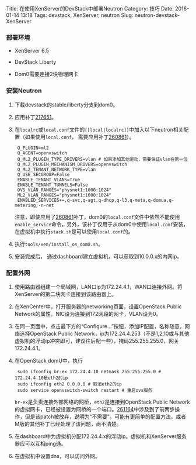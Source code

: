 Title: 在使用XenServer的DevStack中部署Neutron
Category: 技巧
Date: 2016-01-14 13:18
Tags: devstack, XenServer, neutron
Slug: neutron-devstack-XenServer

### 部署环境

- XenServer 6.5

- DevStack Liberty

- Dom0需要连接2块物理网卡

### 安装Neutron
1. 下载devstack的stable/liberty分支到dom0。

2. 应用补丁[217651](https://review.openstack.org/#/c/217651/)。

3. 在`localrc`或`local.conf`文件的`[[local|localrc]]`中加入以下neutron相关配置（如果使用`local.conf`， 需要应用补丁[260861](https://review.openstack.org/#/c/260861/)）。

        Q_PLUGIN=ml2
        Q_AGENT=openvswitch
        Q_ML2_PLUGIN_TYPE_DRIVERS=vlan # 如果添加其他驱动，需要保证vlan在第一位
        Q_ML2_PLUGIN_MECHANISM_DRIVERS=openvswitch
        Q_ML2_TENANT_NETWORK_TYPE=vlan
        Q_USE_SECGROUP=False
        ENABLE_TENANT_VLANS=True
        ENABLE_TENANT_TUNNELS=False
        OVS_VLAN_RANGES="physnet1:1000:1024"
        ML2_VLAN_RANGES="physnet1:1000:1024"
        ENABLED_SERVICES+=,q-svc,q-agt,q-dhcp,q-l3,q-meta,q-domua,q-metering,-n-net

    注意，即使应用了[260861](https://review.openstack.org/#/c/260861/)补丁，dom0的`local.conf`文件中依然不能使用`enable_service`命令。另外，该补丁仅用于从dom0中使用`local.conf`安装，在虚拟机中执行`stack.sh`是可以使用`local.conf`的。

4. 执行`tools/xen/install_os_domU.sh`。

5. 安装完成后， 通过dashboard建立虚拟机，可以获取到10.0.0.x的内网ip。

### 配置外网

1. 使用路由器组建一个局域网，LAN口ip为172.24.4.1，WAN口连接外网。将XenServer的第二块网卡连接到该路由器上。

2. 在XenCenter中，打开服务器的networking页面，设置OpenStack Public Network的属性，NIC设为连接到172网段的网卡，VLAN设为0。

3. 在同一页面中，点击最下方的“Configure...”按钮，添加IP配置，名称随意，网络选择OpenStack Public Network，ip为172.24.4.253（不是1,2,10或与其他虚拟机的浮动ip冲突即可，建议往后配一些），掩码255.255.255.0，网关172.24.4.1。

4. 在OpenStack domU中，执行

        sudo ifconfig br-ex 172.24.4.10 netmask 255.255.255.0 # 172.24.4.10是eth2的ip
        sudo ifconfig eth2 0.0.0.0 # 取消eth2的ip
        sudo service openvswitch-switch restart # 重启ovs服务

    `br-ex`是负责连接外部网络的网桥，`eth2`是连接到OpenStack Public Network的虚拟网卡，已经被设置为网桥的一个端口。[261164](https://review.openstack.org/#/c/261164/)中涉及到了前两步操作，但是该patch被放弃，说明为“不需要”。可能有更简单的配置方法，或者M版的其他补丁已经处理了该问题，尚不清楚。

5. 在dashboard中为虚拟机分配172.24.4.x的浮动ip。虚拟机和XenServer服务器应可以互相ping通。

6. 在虚拟机中设置dns，可以访问外网。

